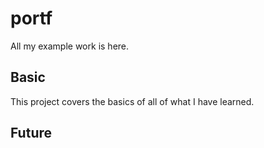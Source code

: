 # portf
All my example work is here. 

## Basic
This project covers the basics of all of what I have learned. 

## Future
